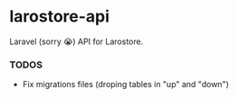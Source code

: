 # larostore-api
Laravel (sorry 😭) API for Larostore.

### TODOS
 - Fix migrations files (droping tables in "up" and "down")
